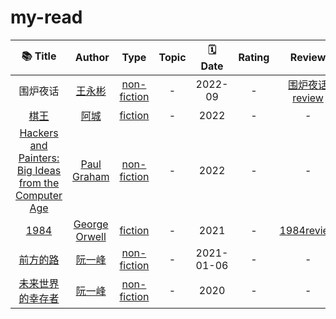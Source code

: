# my-read

|                         📚 Title                          |     ‍ Author      |      Type       | Topic |  🗓 Date   | Rating |       Review       |
|:---------------------------------------------------------:|:-----------------:|:---------------:|:-----:|:----------:|:------:|:------------------:|
|                         围炉夜话                          |    [王永彬][]     | [non-fiction][] |   -   |  2022-09   |   -    | [围炉夜话review][] |
|                         [棋王][]                          |     [阿城][]      |   [fiction][]   |   -   |    2022    |   -    |         -          |
| [Hackers and Painters: Big Ideas from the Computer Age][] |  [Paul Graham][]  | [non-fiction][] |   -   |    2022    |   -    |         -          |
|                         [1984][]                          | [George Orwell][] |   [fiction][]   |   -   |    2021    |   -    |   [1984review][]   |
|                       [前方的路][]                        |    [阮一峰][]     | [non-fiction][] |   -   | 2021-01-06 |   -    |         -          |
|                   [未来世界的幸存者][]                    |    [阮一峰][]     | [non-fiction][] |   -   |    2020    |   -    |         -          |

<!-- Type -->
[fiction]: ./books/fiction/
[history]: ./books/history/
[non-fiction]: ./books/non-fiction/
[other]: ./books/other
[papers]: ./books/papers
[poetry]: ./books/poetry

<!-- Author -->
[王永彬]: https://zh.wikipedia.org/zh/%E7%8E%8B%E6%B0%B8%E5%BD%AC
[阿城]: https://zh.wikipedia.org/zh-hans/%E9%98%BF%E5%9F%8E_(%E4%BD%9C%E5%AE%B6)
[Paul Graham]: http://www.paulgraham.com/
[George Orwell]: https://en.wikipedia.org/wiki/George_Orwell
[阮一峰]: https://www.ruanyifeng.com/

<!-- ebook -->
<!-- [围炉夜话]:  -->
[棋王]: https://book.douban.com/subject/30330181/
[Hackers and Painters: Big Ideas from the Computer Age]: http://www.paulgraham.com/hackpaint.html
[1984]: https://book.douban.com/subject/3815131/
[未来世界的幸存者]: https://github.com/ruanyf/survivor
[前方的路]: https://github.com/ruanyf/road

<!-- Review -->
[围炉夜话review]: ./reviews/2022/202209-围炉夜话.md
[1984review]: ./reviews/2021/2021-1984.md